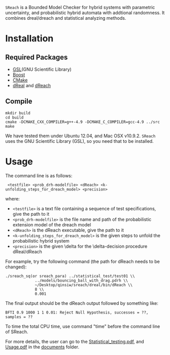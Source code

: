 ``SReach`` is a Bounded Model Checker for hybrid systems with parametric uncertainty, and probabilistic hybrid automata with addtional randomness. It combines dreal/dreach and statistical analyzing methods.

Installation
============

Required Packages
-----------------

 - [GSL](GNU Scientific Library)
 - [Boost]
 - [CMake]
 - [dReal] and [dReach]

[GSL]: http://www.gnu.org/software/gsl/
[Boost]: http://www.boost.org/
[CMake]: http://www.cmake.org/
[dReal]: http://dreal.cs.cmu.edu
[dReach]: http://dreal.cs.cmu.edu

Compile
-------

    mkdir build
    cd build
    cmake -DCMAKE_CXX_COMPILER=g++-4.9 -DCMAKE_C_COMPILER=gcc-4.9 ../src
    make

We have tested them under Ubuntu 12.04, and Mac OSX v10.9.2.
``SReach`` uses the GNU Scientific Library (GSL), so you need that
to be installed.

Usage
=====

The command line is as follows:

     <testfile> <prob_drh-modelfile> <dReach> <k-unfolding_steps_for_dreach_model> <precision>

where:

 - ``<testfile>`` is a text file containing a sequence of test specifications, give the path to it
 - ``<prob_drh-modelfile>`` is the file name and path of the probabilistic extension model of the dreach model
 - ``<dReach>`` is the dReach executable, give the path to it
 - ``<k-unfolding_steps_for_dreach_model>`` is the given steps to unfold the probabilistic hybrid system
 - ``<precision>`` is the given \delta for the \delta-decision procedure dReal/dReach

For example, try the following command (the path for dReach needs to be changed):

    ./sreach_sq(or sreach_para) ../statistical_test/test01 \\
                 ../models/bouncing_ball_with_drag.pdrh \\
                 ~/Desktop/qinsiw/sreach/dreal/bin/dReach \\
                 8 \\
                 0.001

The final output should be the dReach output followed by something like:

    BFTI 0.9 1000 1 1 0.01: Reject Null Hypothesis, successes = ??, samples = ??


To time the total CPU time, use command "time" before the command line of SReach.

For more details, the user can go to the [Statistical_testing.pdf][testing], and [Usage.pdf][usage] in the [documents][doc] folder.

[testing]: https://github.com/dreal/SReach/raw/master/documents/Statistical_testing.pdf
[usage]: https://github.com/dreal/SReach/raw/master/documents/Usage.pdf
[doc]: https://github.com/dreal/SReach/tree/master/documents
